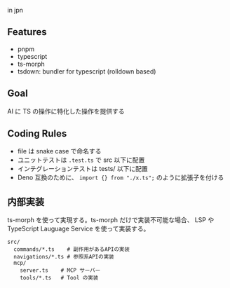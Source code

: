 in jpn

## Features

- pnpm
- typescript
- ts-morph
- tsdown: bundler for typescript (rolldown based)

## Goal

AI に TS の操作に特化した操作を提供する

## Coding Rules

- file は snake case で命名する
- ユニットテストは `.test.ts` で src 以下に配置
- インテグレーションテストは tests/ 以下に配置
- Deno 互換のために、 `import {} from "./x.ts";` のように拡張子を付ける

## 内部実装

ts-morph を使って実現する。ts-morph だけで実装不可能な場合、 LSP や TypeScript Lauguage Service を使って実装する。

```
src/
  commands/*.ts    # 副作用があるAPIの実装
  navigations/*.ts # 参照系APIの実装
  mcp/
    server.ts    # MCP サーバー
    tools/*.ts   # Tool の実装
```
